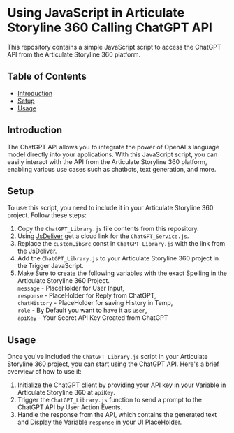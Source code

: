 # Using JavaScript in Articulate Storyline 360 Calling ChatGPT API

This repository contains a simple JavaScript script to access the ChatGPT API from the Articulate Storyline 360 platform.

## Table of Contents

- [Introduction](#introduction)
- [Setup](#setup)
- [Usage](#usage)

## Introduction

The ChatGPT API allows you to integrate the power of OpenAI's language model directly into your applications. With this JavaScript script, you can easily interact with the API from the Articulate Storyline 360 platform, enabling various use cases such as chatbots, text generation, and more.

## Setup

To use this script, you need to include it in your Articulate Storyline 360 project. Follow these steps:

1. Copy the `ChatGPT_Library.js` file contents from this repository.
2. Using [JsDeliver](https://www.jsdelivr.com/github) get a cloud link for the `ChatGPT_Service.js`.
3. Replace the `customLibSrc` const in `ChatGPT_Library.js` with the link from the JsDeliver.
4. Add the `ChatGPT_Library.js` to your Articulate Storyline 360 project in the Trigger JavaScript.
5. Make Sure to create the following variables with the exact Spelling in the Articulate Storyline 360 Project. <br>
   `message` - PlaceHolder for User Input,<br>
   `response` - PlaceHolder for Reply from ChatGPT,<br>
   `chatHistory` - PlaceHolder for saving History in Temp,<br>
   `role` - By Default you want to have it as `user`,<br>
   `apiKey` - Your Secret API Key Created from ChatGPT<br>
   
## Usage

Once you've included the `ChatGPT_Library.js` script in your  Articulate Storyline 360 project, you can start using the ChatGPT API. Here's a brief overview of how to use it:

1. Initialize the ChatGPT client by providing your API key in your Variable in Articulate Storyline 360 at `apiKey`.
2. Trigger the `ChatGPT_Library.js` function to send a prompt to the ChatGPT API by User Action Events.
3. Handle the response from the API, which contains the generated text and Display the Variable `response` in your UI PlaceHolder.

